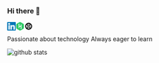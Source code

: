 ### Hi there 👋

<a href="https://www.linkedin.com/in/victor-tudose-a82bb0197/">
  <img align="left" alt="Linked In" width="20px" src="assets/linkedin.svg" />
</a>

<a href="https://www.hackerrank.com/viktro_tds">
  <img align="left" alt="Linked In" width="20px" src="assets/hr.svg" />
</a>

<a href="https://codepen.io/victortudose">
  <img align="left" alt="Linked In" width="20px" src="assets/codepen.png" />
</a>

<br>

Passionate about technology 
Always eager to learn 

![github stats](https://github-readme-stats.vercel.app/api?username=VictorTudose&hide_border=true&hide=stars,prs,issues,contribs&show_icons=true&show_owner=true)
